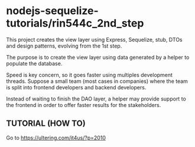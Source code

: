 # nodejs-sequelize-tutorials/rin544c_2nd_step

This project creates the view layer using Express, Sequelize, stub, DTOs and design patterns, evolving from the 1st step.

The purpose is to create the view layer using data generated by a helper to populate the database.

Speed is key concern, so it goes faster using multiples development threads.
Suppose a small team (most cases in companies) where the team is split into frontend developers and backend developers.

Instead of waiting to finish the DAO layer, a helper may provide support to the frontend in order to offer faster results for the stakeholders.

## TUTORIAL (HOW TO)

Go to https://ultering.com/it4us/?p=2010

